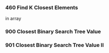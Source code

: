 
### 460 Find K Closest Elements
in array

### 900 Closest Binary Search Tree Value

### 901 Closest Binary Search Tree Value II


